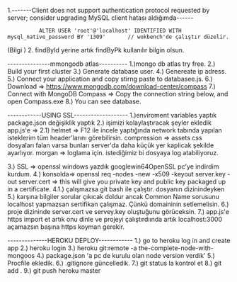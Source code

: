 1.-------Client does not support authentication protocol requested by server; consider upgrading MySQL client hatası aldığımda------

              ALTER USER 'root'@'localhost' IDENTIFIED WITH mysql_native_password BY '1309'       // wokbench'de çalıştır düzelir.


(Bilgi ) 2. findById yerine artık findByPk kullanılır bilgin olsun.

---------------mmongodb atlas----------
1.)mongo db atlas try free. 
2.) Build your first cluster
3.) Generate database user.
4.) Genereate ip adress.
5.) Connect your application and copy stirng paste to databasee.js.
6.) Download => https://www.mongodb.com/download-center/compass
7.) Connect with MongoDB Compass => Copy the connection string below, and open Compass.exe
8.) You can see database.

------------USING SSL-------------------
1.)enviroment variables yaptık package.json değişiklik yaptık
2.) işimizi kolaylaştıracak şeyler ekledik app.js'e => 
    2.1) helmet => F12 ile incele yaptığında network tabında yapılan isteklerim tüm header'larını görebilirsin.
         compression => assets css dosyaları falan varsa bunları server'da daha küçük yer kaplicak şekilde ayarlıyor.
         morgan => loglama için. istediğimiz bi dosyaya log atabiliyoruz.

3.) SSL => openssl windows yazdık googlewin64OpenSSL pc'ye indirdim kurdum.
4.) konsolda=> openssl req -nodes -new -x509 -keyout server.key -out server.cert => this will give you private key and public key packaged up in a certificate.
    4.1.) çalışmazsa git bash ile çalıştır. dosyanın dizinindeyken            
5.) karşına bilgiler sorular çıkıcak doldur ancak Common Name sorusunu localhost yapmazsan sertifikan çalışmaz. Çünkü domaininin setlemelisin.
6.) proje dizininde server.cert ve servey.key oluştuğunu görüceksin. 
7.) app.js'e https import et artık onu dinle ve projeyi çalıştırdıında artık localhost:3000 açamazsın başına https koyman gerekir.

--------------HEROKU DEPLOY------------
1.) go to heroku log in and create app
2.) heroku login
3.) heroku git:remote -a the-complete-node-with-mongoos
4.) package.json 'a pc de kurulu olan node version verdik'
5.) Procfile ekledik.
6.) .gitignore güncelledik.
7.) git status la kontrol et 
8.) git add .
9.) git push heroku master

